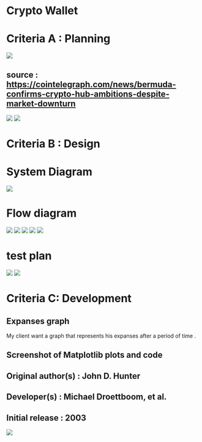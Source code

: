 # Crypto Wallet
# Criteria A : Planning 
![](https://images.cointelegraph.com/images/1200_aHR0cHM6Ly9zMy5jb2ludGVsZWdyYXBoLmNvbS91cGxvYWRzLzIwMjItMDYvNDAyYjUzZGMtN2YzNC00Y2I0LTg4ZDgtYmRiYjg5NmFjODRiLmpwZw==.jpg)  
## source : https://cointelegraph.com/news/bermuda-confirms-crypto-hub-ambitions-despite-market-downturn 
![](https://github.com/24536urdj/Unit_1/blob/main/Screen%20Shot%202022-10-09%20at%2015.38.20.png)
 ![](https://github.com/24536urdj/Unit_1/blob/main/Screen%20Shot%202022-10-09%20at%2014.55.58.png)
# Criteria B : Design 
# System Diagram
![](https://github.com/24536urdj/Unit_1/blob/main/Screen%20Shot%202022-10-09%20at%2014.59.53.png)
# Flow diagram
![](https://github.com/24536urdj/Unit_1/blob/main/1.png)
![](https://github.com/24536urdj/Unit_1/blob/main/2.png)
![](https://github.com/24536urdj/Unit_1/blob/main/3.png)
![](https://github.com/24536urdj/Unit_1/blob/main/4.png)
![](https://github.com/24536urdj/Unit_1/blob/main/5.png)
# test plan
![](https://github.com/24536urdj/Unit_1/blob/main/Screen%20Shot%202022-10-09%20at%2015.10.08.png)
![](https://github.com/24536urdj/Unit_1/blob/main/Screen%20Shot%202022-10-09%20at%2015.12.43.png)
# Criteria C: Development

## Expanses graph 
My client want a graph that represents his expanses after a period of time .
## Screenshot of Matplotlib plots and code
## Original author(s)	: John D. Hunter
## Developer(s)        : Michael Droettboom, et al.
## Initial release	: 2003
![](https://github.com/24536urdj/Unit_1/blob/main/Screen%20Shot%202022-10-09%20at%2015.14.58.png)

```
